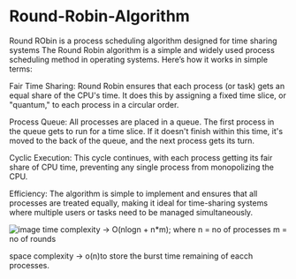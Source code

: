 # Round-Robin-Algorithm
Round RObin is a process scheduling algorithm designed for time sharing systems The Round Robin algorithm is a simple and widely used process scheduling method in operating systems. Here’s how it works in simple terms:

Fair Time Sharing: Round Robin ensures that each process (or task) gets an equal share of the CPU's time.
It does this by assigning a fixed time slice, or "quantum," to each process in a circular order.

Process Queue: All processes are placed in a queue. The first process in the queue gets to run for a time slice.
If it doesn't finish within this time, it's moved to the back of the queue, and the next process gets its turn.

Cyclic Execution: This cycle continues, with each process getting its fair share of CPU time, preventing any single process from monopolizing the CPU.

Efficiency: The algorithm is simple to implement and ensures that all processes are treated equally,
making it ideal for time-sharing systems where multiple users or tasks need to be managed simultaneously.

![image](https://github.com/user-attachments/assets/67581a8c-91a8-4d33-aa4c-57ef4ca30cdb)
time complexity -> O(nlogn + n*m); where n = no of processes m = no of rounds

space complexity -> o(n)to store the burst time remaining of eacch processes.
